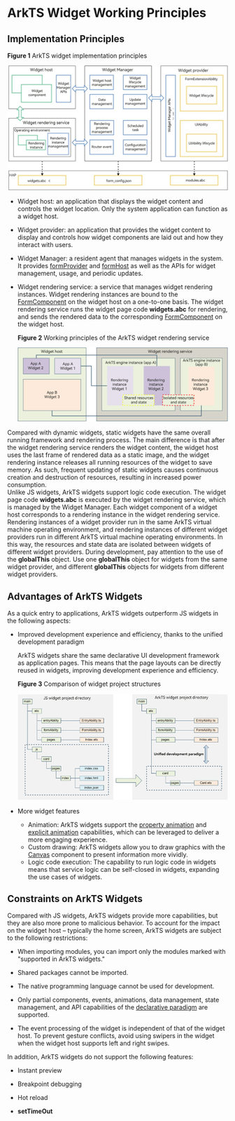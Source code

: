 # ArkTS Widget Working Principles


## Implementation Principles

**Figure 1** ArkTS widget implementation principles

![WidgetPrinciple](figures/WidgetPrinciple.png)

- Widget host: an application that displays the widget content and controls the widget location. Only the system application can function as a widget host.

- Widget provider: an application that provides the widget content to display and controls how widget components are laid out and how they interact with users.

- Widget Manager: a resident agent that manages widgets in the system. It provides [formProvider](../reference/apis-form-kit/js-apis-app-form-formProvider.md)<!--Del--> and [formHost](../reference/apis-form-kit/js-apis-app-form-formHost-sys.md)<!--DelEnd--> as well as the APIs for widget management, usage, and periodic updates. 

- Widget rendering service: a service that manages widget rendering instances. Widget rendering instances are bound to the <!--Del-->[<!--DelEnd-->FormComponent<!--Del-->](../reference/apis-arkui/arkui-ts/ts-basic-components-formcomponent-sys.md)<!--DelEnd--> on the widget host on a one-to-one basis. The widget rendering service runs the widget page code **widgets.abc** for rendering, and sends the rendered data to the corresponding <!--Del-->[<!--DelEnd-->FormComponent<!--Del-->](../reference/apis-arkui/arkui-ts/ts-basic-components-formcomponent-sys.md)<!--DelEnd--> on the widget host.

  **Figure 2** Working principles of the ArkTS widget rendering service

  ![WidgetRender](figures/WidgetRender.png)

Compared with dynamic widgets, static widgets have the same overall running framework and rendering process. The main difference is that after the widget rendering service renders the widget content, the widget host uses the last frame of rendered data as a static image, and the widget rendering instance releases all running resources of the widget to save memory. As such, frequent updating of static widgets causes continuous creation and destruction of resources, resulting in increased power consumption.<br>
Unlike JS widgets, ArkTS widgets support logic code execution. The widget page code **widgets.abc** is executed by the widget rendering service, which is managed by the Widget Manager. Each widget component of a widget host corresponds to a rendering instance in the widget rendering service. Rendering instances of a widget provider run in the same ArkTS virtual machine operating environment, and rendering instances of different widget providers run in different ArkTS virtual machine operating environments. In this way, the resources and state data are isolated between widgets of different widget providers. During development, pay attention to the use of the **globalThis** object. Use one **globalThis** object for widgets from the same widget provider, and different **globalThis** objects for widgets from different widget providers.


## Advantages of ArkTS Widgets

As a quick entry to applications, ArkTS widgets outperform JS widgets in the following aspects:

- Improved development experience and efficiency, thanks to the unified development paradigm
  
  ArkTS widgets share the same declarative UI development framework as application pages. This means that the page layouts can be directly reused in widgets, improving development experience and efficiency.
  
  **Figure 3** Comparison of widget project structures
  
  ![WidgetProject](figures/WidgetProject.png)
  
- More widget features
  - Animation: ArkTS widgets support the [property animation](../reference/apis-arkui/arkui-ts/ts-animatorproperty.md) and [explicit animation](../reference/apis-arkui/arkui-ts/ts-explicit-animation.md) capabilities, which can be leveraged to deliver a more engaging experience.
  - Custom drawing: ArkTS widgets allow you to draw graphics with the [Canvas](../reference/apis-arkui/arkui-ts/ts-components-canvas-canvas.md) component to present information more vividly.
  - Logic code execution: The capability to run logic code in widgets means that service logic can be self-closed in widgets, expanding the use cases of widgets.

## Constraints on ArkTS Widgets

Compared with JS widgets, ArkTS widgets provide more capabilities, but they are also more prone to malicious behavior. To account for the impact on the widget host – typically the home screen, ArkTS widgets are subject to the following restrictions:

- When importing modules, you can import only the modules marked with "supported in ArkTS widgets."

- Shared packages cannot be imported.

- The native programming language cannot be used for development.

- Only partial components, events, animations, data management, state management, and API capabilities of the [declarative paradigm](../ui/arkts-ui-development-overview.md) are supported.

- The event processing of the widget is independent of that of the widget host. To prevent gesture conflicts, avoid using swipers in the widget when the widget host supports left and right swipes.

In addition, ArkTS widgets do not support the following features:

- Instant preview

- Breakpoint debugging

- Hot reload

- **setTimeOut**
